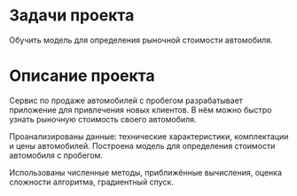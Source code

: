 # Задачи проекта

Обучить модель для определения рыночной стоимости автомобиля.

# Описание проекта

Сервис по продаже автомобилей с пробегом разрабатывает приложение для привлечения новых клиентов. В нём можно быстро узнать рыночную стоимость своего автомобиля. 

Проанализированы данные: технические характеристики, комплектации и цены автомобилей. Построена модель для определения стоимости автомобиля с пробегом.

Использованы численные методы, приближённые вычисления, оценка сложности алгоритма, градиентный спуск.
